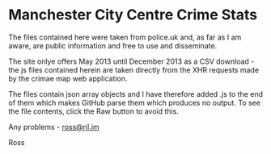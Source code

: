 Manchester City Centre Crime Stats
===========================

The files contained here were taken from police.uk and, as far as I am aware, are public information and free to use and disseminate.

The site onlye offers May 2013 until December 2013 as a CSV download - the js files contained herein are taken directly from the XHR requests made by the crimae map web application. 

The files contain json array objects and I have therefore added .js to the end of them which makes GitHub parse them which produces no output. To see the file contents, click the Raw button to avoid this.

Any problems - ross@rjl.im

Ross
